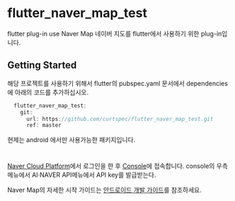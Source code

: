 # flutter_naver_map_test

flutter plug-in use Naver Map
네이버 지도를 flutter에서 사용하기 위한 plug-in입니다.

## Getting Started

해당 프로젝트를 사용하기 위해서 flutter의 
pubspec.yaml 문서에서 dependencies 에 아래의 코드를 추가하십시오.

```dart
  flutter_naver_map_test:
    git:
      url: https://github.com/curtspec/flutter_naver_map_test.git
      ref: master
```

현제는 android 에서만 사용가능한 패키지입니다.
#
[Naver Cloud Platform][]에서 로그인을 한 후 [Console][]에 접속합니다. console의 우측메뉴에서 AI·NAVER API메뉴에서 
API key를 발급받는다. 

Naver Map의 자세한 시작 가이드는 [안드로이드 개발 가이드][]를 참조하세요.

[Naver Cloud Platform]: https://www.ncloud.com/
[Console]: https://console.ncloud.com/dashboard
[안드로이드 개발 가이드]: https://navermaps.github.io/android-map-sdk/guide-ko/0.html

